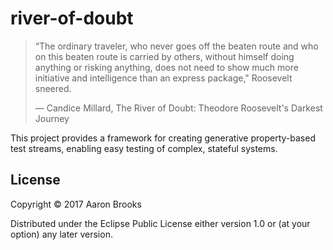 # river-of-doubt

> “The ordinary traveler, who never goes off the beaten route and who on this
> beaten route is carried by others, without himself doing anything or risking
> anything, does not need to show much more initiative and intelligence than an
> express package," Roosevelt sneered.
>
> ― Candice Millard, The River of Doubt: Theodore Roosevelt's Darkest Journey

This project provides a framework for creating generative property-based test
streams, enabling easy testing of complex, stateful systems.

## License

Copyright © 2017 Aaron Brooks

Distributed under the Eclipse Public License either version 1.0 or (at
your option) any later version.
